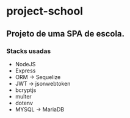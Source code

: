 # project-school

## Projeto de uma SPA de escola.

### Stacks usadas

* NodeJS
* Express
* ORM -> Sequelize
* JWT -> jsonwebtoken
* bcryptjs
* multer
* dotenv
* MYSQL -> MariaDB
